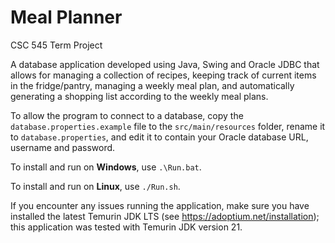 # Meal Planner
CSC 545 Term Project

A database application developed using Java, Swing and Oracle JDBC that allows for managing a collection of recipes, keeping track of current items in the fridge/pantry, managing a weekly meal plan, and automatically generating a shopping list according to the weekly meal plans.

To allow the program to connect to a database, copy the `database.properties.example` file to the `src/main/resources`
folder, rename it to `database.properties`, and edit it to contain your Oracle database URL, username and password.

To install and run on **Windows**, use `.\Run.bat`.

To install and run on **Linux**, use `./Run.sh`.

If you encounter any issues running the application, make sure you have installed the latest Temurin JDK LTS (see https://adoptium.net/installation); this application was tested with Temurin JDK version 21.
